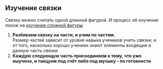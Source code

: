 ## Изучение связки
Связку можно считать одной длинной фигурой. И процесс её изучения похож на [изучение сложной фигуры](001aИзучениеновогоэлемента.md)
1. **Разбиваем связку на части, и учим по частям.**<br>Размер частей зависит от уровня навыка учеников учить связки, и от того, насколько хорошо ученики знают элементы входящие в данную часть связки
2. **Каждую следующую часть присоединяем к тому, что уже выучено, и танцуем под счёт либо под музыку - по готовности**
